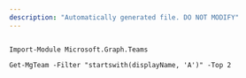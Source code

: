 ```yaml
---
description: "Automatically generated file. DO NOT MODIFY"
---
```


```powershellv1

Import-Module Microsoft.Graph.Teams

Get-MgTeam -Filter "startswith(displayName, 'A')" -Top 2 

```